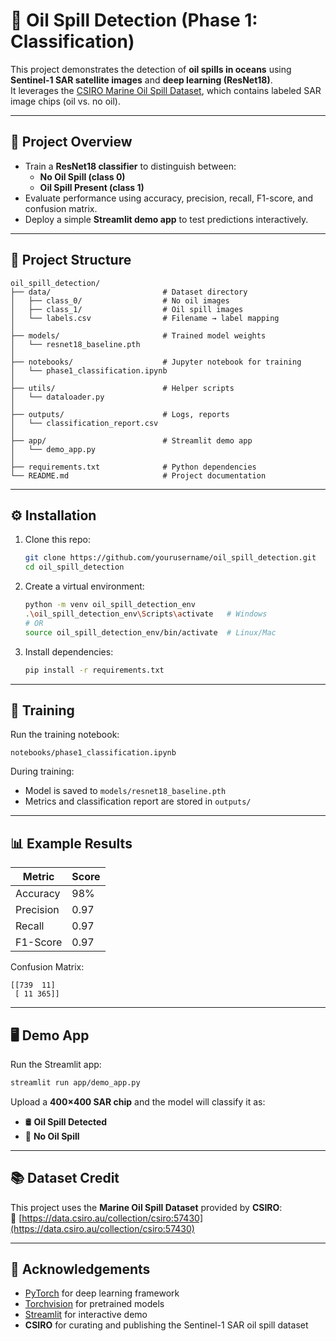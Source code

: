 # 🌊 Oil Spill Detection (Phase 1: Classification)

This project demonstrates the detection of **oil spills in oceans** using **Sentinel-1 SAR satellite images** and **deep learning (ResNet18)**.  
It leverages the [CSIRO Marine Oil Spill Dataset](https://data.csiro.au/collection/csiro:57430), which contains labeled SAR image chips (oil vs. no oil).  

---

## 🚀 Project Overview
- Train a **ResNet18 classifier** to distinguish between:
  - **No Oil Spill (class 0)**
  - **Oil Spill Present (class 1)**
- Evaluate performance using accuracy, precision, recall, F1-score, and confusion matrix.
- Deploy a simple **Streamlit demo app** to test predictions interactively.

---

## 📂 Project Structure
```
oil_spill_detection/
├── data/                         # Dataset directory
│   ├── class_0/                  # No oil images
│   ├── class_1/                  # Oil spill images
│   └── labels.csv                # Filename → label mapping
│
├── models/                       # Trained model weights
│   └── resnet18_baseline.pth
│
├── notebooks/                    # Jupyter notebook for training
│   └── phase1_classification.ipynb
│
├── utils/                        # Helper scripts
│   └── dataloader.py
│
├── outputs/                      # Logs, reports
│   └── classification_report.csv
│
├── app/                          # Streamlit demo app
│   └── demo_app.py
│
├── requirements.txt              # Python dependencies
└── README.md                     # Project documentation
```

---

## ⚙️ Installation
1. Clone this repo:
   ```bash
   git clone https://github.com/yourusername/oil_spill_detection.git
   cd oil_spill_detection
   ```

2. Create a virtual environment:
   ```bash
   python -m venv oil_spill_detection_env
   .\oil_spill_detection_env\Scripts\activate   # Windows
   # OR
   source oil_spill_detection_env/bin/activate  # Linux/Mac
   ```

3. Install dependencies:
   ```bash
   pip install -r requirements.txt
   ```

---

## 🧠 Training
Run the training notebook:
```
notebooks/phase1_classification.ipynb
```

During training:
- Model is saved to `models/resnet18_baseline.pth`
- Metrics and classification report are stored in `outputs/`

---

## 📊 Example Results
| Metric      | Score |
|-------------|-------|
| Accuracy    | 98%   |
| Precision   | 0.97  |
| Recall      | 0.97  |
| F1-Score    | 0.97  |

Confusion Matrix:
```
[[739  11]
 [ 11 365]]
```

---

## 🖥️ Demo App
Run the Streamlit app:
```bash
streamlit run app/demo_app.py
```

Upload a **400×400 SAR chip** and the model will classify it as:
- 🛢️ **Oil Spill Detected**
- 🌊 **No Oil Spill**

---

## 📚 Dataset Credit
This project uses the **Marine Oil Spill Dataset** provided by **CSIRO**:  
🔗 [https://data.csiro.au/collection/csiro:57430](https://data.csiro.au/collection/csiro:57430)

---

## 🙌 Acknowledgements
- [PyTorch](https://pytorch.org/) for deep learning framework  
- [Torchvision](https://pytorch.org/vision/stable/index.html) for pretrained models  
- [Streamlit](https://streamlit.io/) for interactive demo  
- **CSIRO** for curating and publishing the Sentinel-1 SAR oil spill dataset  
